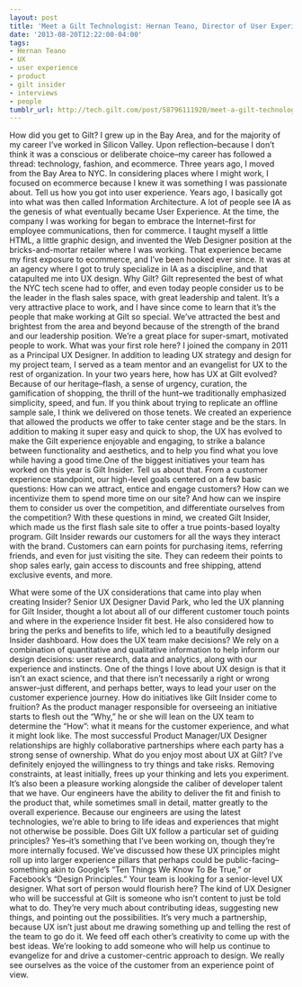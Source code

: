 ```yaml
---
layout: post
title: 'Meet a Gilt Technologist: Hernan Teano, Director of User Experience'
date: '2013-08-20T12:22:00-04:00'
tags:
- Hernan Teano
- UX
- user experience
- product
- gilt insider
- interviews
- people
tumblr_url: http://tech.gilt.com/post/58796111920/meet-a-gilt-technologist-hernan-teano-director
---
```


How did you get to Gilt?
I grew up in the Bay Area, and for the majority of my career I’ve worked in Silicon Valley. Upon reflection–because I don’t think it was a conscious or deliberate choice–my career has followed a thread: technology, fashion, and ecommerce. 
Three years ago, I moved from the Bay Area to NYC. In considering places where I might work, I focused on ecommerce because I knew it was something I was passionate about. 
Tell us how you got into user experience.
Years ago, I basically got into what was then called Information Architecture. A lot of people see IA as the genesis of what eventually became User Experience. At the time, the company I was working for began to embrace the Internet–first for employee communications, then for commerce. I taught myself a little HTML, a little graphic design, and invented the Web Designer position at the bricks-and-mortar retailer where I was working. That experience became my first exposure to ecommerce, and I’ve been hooked ever since. 
It was at an agency where I got to truly specialize in IA as a discipline, and that catapulted me into UX design. 
Why Gilt?
Gilt represented the best of what the NYC tech scene had to offer, and even today people consider us to be the leader in the flash sales space, with great leadership and talent. It’s a very attractive place to work, and I have since come to learn that it’s the people that make working at Gilt so special. We’ve attracted the best and brightest from the area and beyond because of the strength of the brand and our leadership position. We’re a great place for super-smart, motivated people to work. 
What was your first role here?
I joined the company in 2011 as a Principal UX Designer. In addition to leading UX strategy and design for my project team, I served as a team mentor and an evangelist for UX to the rest of organization.
In your two years here, how has UX at Gilt evolved?
Because of our heritage–flash, a sense of urgency, curation, the gamification of shopping, the thrill of the hunt–we traditionally emphasized simplicity, speed, and fun. If you think about trying to replicate an offline sample sale, I think we delivered on those tenets. We created an experience that allowed the products we offer to take center stage and be the stars. In addition to making it super easy and quick to shop, the UX has evolved to make the Gilt experience enjoyable and engaging, to strike a balance between functionality and aesthetics, and to help you find what you love while having a good time.One of the biggest initiatives your team has worked on this year is Gilt Insider. Tell us about that.
From a customer experience standpoint, our high-level goals centered on a few basic questions: How can we attract, entice and engage customers? How can we incentivize them to spend more time on our site? And how can we inspire them to consider us over the competition, and differentiate ourselves from the competition? With these questions in mind, we created Gilt Insider, which made us the first flash sale site to offer a true points-based loyalty program. 
Gilt Insider rewards our customers for all the ways they interact with the brand. Customers can earn points for purchasing items, referring friends, and even for just visiting the site. They can redeem their points to shop sales early, gain access to discounts and free shipping, attend exclusive events, and more.


What were some of the UX considerations that came into play when creating Insider?
Senior UX Designer David Park, who led the UX planning for Gilt Insider, thought a lot about all of our different customer touch points and where in the experience Insider fit best. He also considered how to bring the perks and benefits to life, which led to a beautifully designed Insider dashboard.
How does the UX team make decisions?
We rely on a combination of quantitative and qualitative information to help inform our design decisions: user research, data and analytics, along with our experience and instincts.
One of the things I love about UX design is that it isn’t an exact science, and that there isn’t necessarily a right or wrong answer–just different, and perhaps better, ways to lead your user on the customer experience journey.
How do initiatives like Gilt Insider come to fruition?
As the product manager responsible for overseeing an initiative starts to flesh out the “Why,” he or she will lean on the UX team to determine the “How”: what it means for the customer experience, and what it might look like. The most successful Product Manager/UX Designer relationships are highly collaborative partnerships where each party has a strong sense of ownership.
What do you enjoy most about UX at Gilt?
I’ve definitely enjoyed the willingness to try things and take risks. Removing constraints, at least initially, frees up your thinking and lets you experiment. It’s also been a pleasure working alongside the caliber of developer talent that we have. Our engineers have the ability to deliver the fit and finish to the product that, while sometimes small in detail, matter greatly to the overall experience. Because our engineers are using the latest technologies, we’re able to bring to life ideas and experiences that might not otherwise be possible.
Does Gilt UX follow a particular set of guiding principles?
Yes–it’s something that I’ve been working on, though they’re more internally focused. We’ve discussed how these UX principles might roll up into larger experience pillars that perhaps could be public-facing–something akin to Google’s “Ten Things We Know To Be True,” or Facebook’s “Design Principles.”
Your team is looking for a senior-level UX designer. What sort of person would flourish here?
The kind of UX Designer who will be successful at Gilt is someone who isn’t content to just be told what to do. They’re very much about contributing ideas, suggesting new things, and pointing out the possibilities. It’s very much a partnership, because UX isn’t just about me drawing something up and telling the rest of the team to go do it. We feed off each other’s creativity to come up with the best ideas. 
We’re looking to add someone who will help us continue to evangelize for and drive a customer-centric approach to design. We really see ourselves as the voice of the customer from an experience point of view. 
